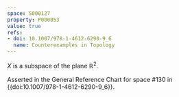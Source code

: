 ```yaml
---
space: S000127
property: P000053
value: true
refs:
- doi: 10.1007/978-1-4612-6290-9_6
  name: Counterexamples in Topology
---
```


$X$ is a subspace of the plane $\mathbb{R}^2$.

Asserted in the General Reference Chart for space #130 in
{{doi:10.1007/978-1-4612-6290-9_6}}.
